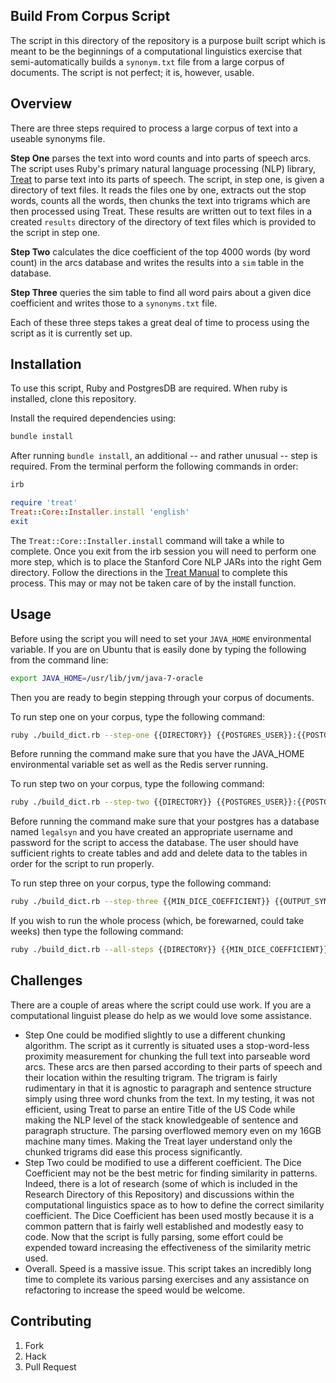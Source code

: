 ## Build From Corpus Script

The script in this directory of the repository is a purpose built script which is meant to be the beginnings of a computational linguistics exercise that semi-automatically builds a `synonym.txt` file from a large corpus of documents. The script is not perfect; it is, however, usable.

## Overview

There are three steps required to process a large corpus of text into a useable synonyms file.

**Step One** parses the text into word counts and into parts of speech arcs. The script uses Ruby's primary natural language processing (NLP) library, [Treat](https://github.com/louismullie/treat) to parse text into its parts of speech. The script, in step one, is given a directory of text files. It reads the files one by one, extracts out the stop words, counts all the words, then chunks the text into trigrams which are then processed using Treat. These results are written out to text files in a created `results` directory of the directory of text files which is provided to the script in step one.

**Step Two** calculates the dice coefficient of the top 4000 words (by word count) in the arcs database and writes the results into a `sim` table in the database.

**Step Three** queries the sim table to find all word pairs about a given dice coefficient and writes those to a `synonyms.txt` file.

Each of these three steps takes a great deal of time to process using the script as it is currently set up.

## Installation

To use this script, Ruby and PostgresDB are required. When ruby is installed, clone this repository.

Install the required dependencies using:

```bash
bundle install
```

After running `bundle install`, an additional -- and rather unusual -- step is required. From the terminal perform the following commands in order:

```bash
irb
```

```ruby
require 'treat'
Treat::Core::Installer.install 'english'
exit
```

The `Treat::Core::Installer.install` command will take a while to complete. Once you exit from the irb session you will need to perform one more step, which is to place the Stanford Core NLP JARs into the right Gem directory. Follow the directions in the [Treat Manual](https://github.com/louismullie/treat/wiki/Manual#download-jars-and-models) to complete this process. This may or may not be taken care of by the install function.

## Usage

Before using the script you will need to set your `JAVA_HOME` environmental variable. If you are on Ubuntu that is easily done by typing the following from the command line:

```bash
export JAVA_HOME=/usr/lib/jvm/java-7-oracle
```

Then you are ready to begin stepping through your corpus of documents.

To run step one on your corpus, type the following command:

```bash
ruby ./build_dict.rb --step-one {{DIRECTORY}} {{POSTGRES_USER}}:{{POSTGRES_PASS}}
```

Before running the command make sure that you have the JAVA_HOME environmental variable set as well as the Redis server running.

To run step two on your corpus, type the following command:

```bash
ruby ./build_dict.rb --step-two {{DIRECTORY}} {{POSTGRES_USER}}:{{POSTGRES_PASS}}
```

Before running the command make sure that your postgres has a database named `legalsyn` and you have created an appropriate username and password for the script to access the database. The user should have sufficient rights to create tables and add and delete data to the tables in order for the script to run properly.

To run step three on your corpus, type the following command:

```bash
ruby ./build_dict.rb --step-three {{MIN_DICE_COEFFICIENT}} {{OUTPUT_SYN_FILE}} {{POSTGRES_USER}}:{{POSTGRES_PASS}}
```

If you wish to run the whole process (which, be forewarned, could take weeks) then type the following command:

```bash
ruby ./build_dict.rb --all-steps {{DIRECTORY}} {{MIN_DICE_COEFFICIENT}} {{OUTPUT_SYN_FILE}} {{POSTGRES_USER}}:{{POSTGRES_PASS}}
```

## Challenges

There are a couple of areas where the script could use work. If you are a computational linguist please do help as we would love some assistance.

* Step One could be modified slightly to use a different chunking algorithm. The script as it currently is situated uses a stop-word-less proximity measurement for chunking the full text into parseable word arcs. These arcs are then parsed according to their parts of speech and their location within the resulting trigram. The trigram is fairly rudimentary in that it is agnostic to paragraph and sentence structure simply using three word chunks from the text. In my testing, it was not efficient, using Treat to parse an entire Title of the US Code while making the NLP level of the stack knowledgeable of sentence and paragraph structure. The parsing overflowed memory even on my 16GB machine many times. Making the Treat layer understand only the chunked trigrams did ease this process significantly.
* Step Two could be modified to use a different coefficient. The Dice Coefficient may not be the best metric for finding similarity in patterns. Indeed, there is a lot of research (some of which is included in the Research Directory of this Repository) and discussions within the computational linguistics space as to how to define the correct similarity coefficient. The Dice Coefficient has been used mostly because it is a common pattern that is fairly well established and modestly easy to code. Now that the script is fully parsing, some effort could be expended toward increasing the effectiveness of the similarity metric used.
* Overall. Speed is a massive issue. This script takes an incredibly long time to complete its various parsing exercises and any assistance on refactoring to increase the speed would be welcome.

## Contributing

1. Fork
2. Hack
3. Pull Request